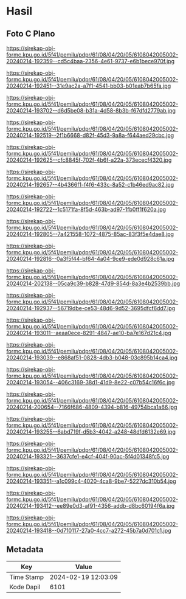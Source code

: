 # Hasil

## Foto C Plano

https://sirekap-obj-formc.kpu.go.id/5f41/pemilu/pdpr/61/08/04/20/05/6108042005002-20240214-192359--cd5c4baa-2356-4e61-9737-e6b1bece970f.jpg

https://sirekap-obj-formc.kpu.go.id/5f41/pemilu/pdpr/61/08/04/20/05/6108042005002-20240214-192451--31e9ac2a-a7f1-4541-bb03-b01eab7b65fa.jpg

https://sirekap-obj-formc.kpu.go.id/5f41/pemilu/pdpr/61/08/04/20/05/6108042005002-20240214-193702--d6d5be08-b31a-4d58-8b3b-f67dfd2779ab.jpg

https://sirekap-obj-formc.kpu.go.id/5f41/pemilu/pdpr/61/08/04/20/05/6108042005002-20240214-192519--2f1b6668-d82f-45d3-9a8a-f644aed29cbc.jpg

https://sirekap-obj-formc.kpu.go.id/5f41/pemilu/pdpr/61/08/04/20/05/6108042005002-20240214-192625--cfc8845f-702f-4b6f-a22a-373ececf4320.jpg

https://sirekap-obj-formc.kpu.go.id/5f41/pemilu/pdpr/61/08/04/20/05/6108042005002-20240214-192657--4b4366f1-f4f6-433c-8a52-c1b46ed9ac82.jpg

https://sirekap-obj-formc.kpu.go.id/5f41/pemilu/pdpr/61/08/04/20/05/6108042005002-20240214-192722--1c5171fa-8f5d-463b-ad97-1fb0ff1f620a.jpg

https://sirekap-obj-formc.kpu.go.id/5f41/pemilu/pdpr/61/08/04/20/05/6108042005002-20240214-192805--7a421558-1072-4875-85ac-83f3f5e4dae8.jpg

https://sirekap-obj-formc.kpu.go.id/5f41/pemilu/pdpr/61/08/04/20/05/6108042005002-20240214-192816--0a3f5f44-bf64-4a04-9ce9-ede0d928c61a.jpg

https://sirekap-obj-formc.kpu.go.id/5f41/pemilu/pdpr/61/08/04/20/05/6108042005002-20240214-202138--05ca9c39-b828-47d9-854d-8a3e4b2539bb.jpg

https://sirekap-obj-formc.kpu.go.id/5f41/pemilu/pdpr/61/08/04/20/05/6108042005002-20240214-192937--56719dbe-ce53-48d6-9d52-3695dfcf6dd7.jpg

https://sirekap-obj-formc.kpu.go.id/5f41/pemilu/pdpr/61/08/04/20/05/6108042005002-20240214-193011--aeaa0ece-8291-4847-ae10-ba7e167d21c4.jpg

https://sirekap-obj-formc.kpu.go.id/5f41/pemilu/pdpr/61/08/04/20/05/6108042005002-20240214-193039--e868af51-0828-4db3-b048-03c895b14ca4.jpg

https://sirekap-obj-formc.kpu.go.id/5f41/pemilu/pdpr/61/08/04/20/05/6108042005002-20240214-193054--406c3169-38d1-41d9-8e22-c07b54c16f6c.jpg

https://sirekap-obj-formc.kpu.go.id/5f41/pemilu/pdpr/61/08/04/20/05/6108042005002-20240214-200654--7166f686-4809-4394-b816-49754bca1a66.jpg

https://sirekap-obj-formc.kpu.go.id/5f41/pemilu/pdpr/61/08/04/20/05/6108042005002-20240214-193255--6abd719f-d5b3-4042-a248-48dfd6132e69.jpg

https://sirekap-obj-formc.kpu.go.id/5f41/pemilu/pdpr/61/08/04/20/05/6108042005002-20240214-193321--3637cfe1-e4cf-404f-90ac-5f4d01348fc5.jpg

https://sirekap-obj-formc.kpu.go.id/5f41/pemilu/pdpr/61/08/04/20/05/6108042005002-20240214-193351--a1c099c4-4020-4ca8-9be7-5227dc310b54.jpg

https://sirekap-obj-formc.kpu.go.id/5f41/pemilu/pdpr/61/08/04/20/05/6108042005002-20240214-193412--ee89e0d3-af91-4356-addb-d8bc60194f6a.jpg

https://sirekap-obj-formc.kpu.go.id/5f41/pemilu/pdpr/61/08/04/20/05/6108042005002-20240214-193418--0d710117-27a0-4cc7-a272-45b7a0d701c1.jpg


## Metadata

| Key        | Value               |
| ---------- | ------------------- |
| Time Stamp | 2024-02-19 12:03:09 |
| Kode Dapil | 6101                |



